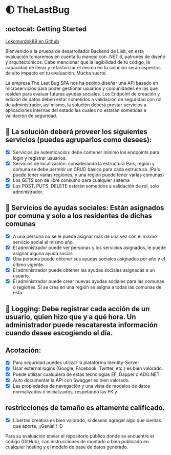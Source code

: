 #
# :first_quarter_moon: TheLastBug

## :octocat: Getting Started

[Lokomurdok89 en Github](https://github.com/okomurdok89)


Bienvenido a la prueba de desarrollador Backend de Lisit, en esta evaluación tomaremos en cuenta tu manejo con .NET
6, patrones de diseño y arquitectónicos. Cabe mencionar que la legibilidad de tu código, la capacidad de iterar y
refactorizar el mismo en tu solución serán aspectos de alto impacto en tu evaluación. Mucha suerte.

La empresa The Last Bug SPA nos ha pedido diseñar una API basado en microservicios para poder gestionar usuarios y
comunidades en las que residen para evaluar futuras ayudas sociales. Los Endpoint de creación y edición de datos deben
estar sometidos a validación de seguridad con rol de administrador, así mismo, la solución deberá prestar servicios a
aplicaciones internas del estado las cuales no estarán sometidas a validación de seguridad.
## :rocket: La solución deberá proveer los siguientes servicios (puedes agruparlos como desees):
* [X] Servicios de autenticación: debe contener mínimo los endpoints para login y registrar usuarios.
* [X] Servicios de localización: considerando la estructura País, región y comuna se debe permitir un CRUD básico para cada estructura. (País puede tener varias regiones, y una región puede tener varias comunas)
* [X] Los GETS son de libre consumo para cualquier sistema
* [X] Los POST, PUTS, DELETE estarán sometidos a validación de rol, solo administrador.
## :rocket: Servicios de ayudas sociales: Están asignados por comuna y solo a los residentes de dichas comunas
* [X] A una persona no se le puede asignar más de una vez con el mismo servicio social el mismo año.
* [X] El administrador puede ver personas y los servicios asignados, le puede asignar alguna ayuda social.
* [X] Una persona puede obtener sus ayudas sociales asignados por año y el último vigente.
* [X] El administrador puede obtener las ayudas sociales asignadas a un usuario.
* [X] El administrador puede crear nuevas ayudas sociales para las comunas o regiones. Si se crea en una
región se asigna a todas las comunas de esta.

## :metal: Logging: Debe registrar cada acción de un usuario, quien hizo que y a qué hora. Un administrador puede rescataresta información cuando desee escogiendo el día.
## Acotación:
* [X] Para seguridad puedes utilizar la plataforma Identity-Server
* [X] Usar external logins (Google, Facebook, Twitter, etc.) es bien valorado.
* [X] Puede utilizar cualquiera de estas tecnologías EF, Dapper o ADO.NET.
* [X] Auto documentar la API con Swagger es bien valorado.
* [X] Las propiedades de navegación y una vista de modelos de datos normalizados e inicializados, respetando las FK y
## restricciones de tamaño es altamente calificado.
* [X] Libertad creativa es bien valorado, si deseas agregar algo que sientas que aporta, ¡¡Genial!! :D

Para su evaluación enviar el repositorio público donde se encuentre el código (GitHub), con instrucciones de montado
o bien publicado en cualquier hosting y el modelo de base de datos generado.
